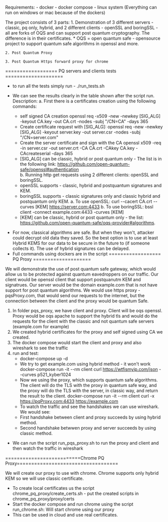 Requirements:
    - docker
    - docker compose
    - linux system (Everything can run on windows or mac because of the dockers)

The project consists of 3 parts:
    1. Demonstration of 3 different servers - classic, pq only, hybrid, and 2 different clients - openSSL and boringSSL - all are forks of OQS and can support post quantum cryptography. The difference is in their certificates.
    * OQS = open quantum safe - opensource project to support quantum safe algorithms in openssl and more.

    2. Post Quantum Proxy

    3. Post Quantum Https forward proxy for chrome

================== PQ servers and clients tests ====================
- to run all the tests simply run - ./run_tests.sh
-  We can see the results clearly in the table shown after the script run.
Description:
a. First there is a certificates creation using the following commands:
    - self signed CA creation
    openssl req -x509 -new -newkey [SIG_ALG] -keyout CA.key -out CA.crt -nodes -subj "/CN=CA" -days 365
    - Create certificate request with [SIG_ALG]:
    openssl req -new -newkey [SIG_ALG] -keyout server.key -out server.csr -nodes -subj "/CN=server.com"
    - Create the server certificate and sign with the CA
    openssl x509 -req -in server.csr -out server.crt -CA CA.crt -CAkey CA.key -CAcreateserial -days 365

    * [SIG_ALG] can be classic, hybrid or post quantum only - The list is in the following link: https://github.com/open-quantum-safe/openssl#authentication      
b. Running http get requests using 2 different clients: openSSL and boringSSL.
    * openSSL supports - classic, hybrid and postquantum signatures and KEM.
    * boringSSL supports - classic signatures only and classic hybrid and postquantum only KEM.
    a. To use openSSL: curl --cacert CA.crt --curves [KEM] https://server.com:4433
    b. To use boringSSL: bssl client -connect example.com:4433 -curves [KEM]
    * [KEM] can be classic, hybrid or post quantum only - the list: https://github.com/open-quantum-safe/oqs-provider#algorithms.


* For now, classical algorithms are safe. But when they won't, attacker could decrypt old data they saved. So the best option is to use at least Hybrid KEMS for our data to be secure in the future to (if someone collects it). The use of hybrid signatures can be delayed.
* Full commands using dockers are in the script
================== PQ Proxy ====================

We will demonstrate the use of post quantum safe gateway, which would allow us to be protected against quantum eavedroppers on our traffic.
Our client would be openssl client that support postquanutm KEM and signatrues.
Our server would be the domain example.com that is not have support for post quantum algorithms.
We would use https proxy - pqsProxy.com, that would send our requests to the internet, but the connection between the client and the proxy would be quantum Safe.


1. In folder pqs_proxy, we have client and proxy. Client will be oqs openssl. Proxy would be oqs apache to support the hybrid tls and would do the requests for the client with the classic and not quantum safe servers (example.com for example)
2. We created hybrid certificates for the proxy and self signed using CA we created.
3. The docker compose would start the client and proxy and also wireshark to see the traffic
4. run and test:
    - docker-compose up -d
    - We try to get example.com using hybrid method - it won't work 
    docker-compose run -it --rm client curl https://wtfismyip.com/json --curves p521_kyber1024
    - Now we using the proxy, which supports quantum safe algorithms. The client will do the TLS with the proxy in quantum safe way, and the proxy will do the TLS with the server, in classic way, and return the result to the client. 
    docker-compose run -it --rm client curl -x https://pqProxy.com:4433 https://example.com
    - To watch the traffic and see the handshakes we can use wireshark.
    We would see: 
    * First handshake between client and proxy succeeds by using hybrid method.
    * Second handshake betwwen proxy and server succeeds by using classic method.

* We can run the script run_pqs_proxy.sh to run the proxy and client and then watch the traffic in wireshark

==========================Chrome PQ Proxy===================================

We will create our proxy to use with chrome. Chrome supports only hybrid KEM so we will use classic certificate.
* To create local certificates us the script chrome_pq_proxy/create_certs.sh - put the created scripts in chrome_pq_proxy/proxy/certs
* Start the docker compose and run chrome using the script run_chrome.sh:
    Will start chrome using our proxy
* This can be used in cloud and use real certificates.